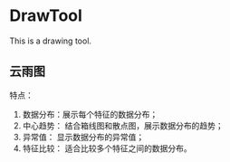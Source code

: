 # DrawTool
This is a drawing tool.

## 云雨图
特点：
1. 数据分布：展示每个特征的数据分布；
2. 中心趋势： 结合箱线图和散点图，展示数据分布的趋势；
3. 异常值： 显示数据分布的异常值；
4. 特征比较： 适合比较多个特征之间的数据分布。

